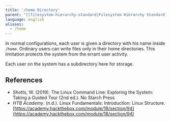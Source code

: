 ```yaml
---
title: '/home Directory'
parent: "[[filesystem-hierarchy-standard|Filesystem Hierarchy Standard]]"
language: english
aliases:
  - /home
---
```



In normal configurations, each user is given a directory with his name inside `/home`. Ordinary users can write files only in their home directories. This limitation protects the system from the errant user activity.

Each user on the system has a subdirectory here for storage.

## References

- Shotts, W. (2019). <span class="reference-title">The Linux Command Line: Exploring the System: Taking a Guided Tour (2nd ed.)</span>. No Starch Press
- _HTB Academy_. (n.d.). <span class="reference-title">Linux Fundamentals: Introduction: Linux Structure</span>. [https://academy.hackthebox.com/module/18/section/94](https://academy.hackthebox.com/module/18/section/94)


